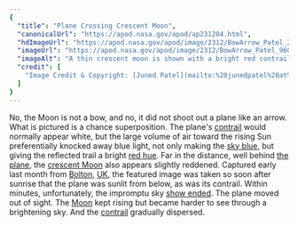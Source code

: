 ```yaml
---
{
  "title": "Plane Crossing Crescent Moon",
  "canonicalUrl": "https://apod.nasa.gov/apod/ap231204.html",
  "hdImageUrl": "https://apod.nasa.gov/apod/image/2312/BowArrow_Patel_2895.jpg",
  "imageUrl": "https://apod.nasa.gov/apod/image/2312/BowArrow_Patel_960.jpg",
  "imageAlt": "A thin crescent moon is shown with a bright red contrail going through it, right to left. Please see the explanation for more detailed information.",
  "credit": [
    "Image Credit & Copyright: [Juned Patel](mailto:%20junedpatel%20at%20hotmail%20dot%20com)"
  ]
}
---
```


No, the Moon is not a bow, and no, it did not shoot out a plane like an arrow. What is pictured is a chance superposition. The plane's [contrail](https://www.earthdata.nasa.gov/learn/sensing-our-planet/on-the-trail-of-contrails) would normally appear white, but the large volume of air toward the rising Sun preferentially knocked away blue light, not only making the [sky blue](https://spaceplace.nasa.gov/blue-sky/), but giving the reflected trail a bright [red hue](https://apod.nasa.gov/apod/ap050711.html). Far in the distance, well behind [the plane](https://apod.nasa.gov/cgi-bin/apod/apod_search?tquery=airplane), the [crescent Moon](https://spaceplace.nasa.gov/moon-phases/en/) also appears slightly reddened. Captured early last month from [Bolton](https://en.wikipedia.org/wiki/Bolton), [UK](https://en.wikipedia.org/wiki/United_Kingdom), the featured image was taken so soon after sunrise that the plane was sunlit from below, as was its contrail. Within minutes, unfortunately, the impromptu sky [show ended](https://static01.nyt.com/images/2019/05/19/world/17grumpycat-1/17grumpycat-1-videoSixteenByNine3000.jpg). The plane moved out of sight. The [Moon](https://moon.nasa.gov/) kept rising but became harder to see through a brightening sky. And the [contrail](https://apod.nasa.gov/apod/ap041013.html) gradually dispersed.
